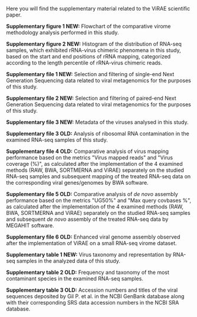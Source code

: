 Here you will find the supplementary material related to the ViRAE scientific paper.

**Supplementary figure 1 NEW:** Flowchart of the comparative virome methodology analysis performed in this study.

**Supplementary figure 2 NEW:** Histogram of the distribution of RNA-seq samples, which exhibited rRNA-virus chimeric phenomena in this study, based on the start and end positions of rRNA mapping, categorized according to the length percentile of rRNA-virus chimeric reads.

**Supplementary file 1 NEW:** Selection and filtering of single-end Next Generation Sequencing data related to viral metagenomics for the purposes of this study.

**Supplementary file 2 NEW:** Selection and filtering of paired-end Next Generation Sequencing data related to viral metagenomics for the purposes of this study.

**Supplementary file 3 NEW:** Metadata of the viruses analysed in this study.

**Supplementary file 3 OLD:** Analysis of ribosomal RNA contamination in the examined RNA-seq samples of this study.

**Supplementary file 4 OLD:** Comparative analysis of virus mapping performance based on the metrics "Virus mapped reads" and "Virus coverage (%)", as calculated after the implementation of the 4 examined methods (RAW, BWA, SORTMERNA and ViRAE) separately on the studied RNA-seq samples and subsequent mapping of the treated RNA-seq data on the corresponding viral genes/genomes by BWA software.

**Supplementary file 5 OLD:** Comparative analysis of _de novo_ assembly performance based on the metrics "UG50%" and "Max query covbases %", as calculated after the implementation of the 4 examined methods (RAW, BWA, SORTMERNA and ViRAE) separately on the studied RNA-seq samples and subsequent _de novo_ assembly of the treated RNA-seq data by MEGAHIT software.

**Supplementary file 6 OLD:** Enhanced viral genome assembly observed after the implementation of ViRAE on a small RNA-seq virome dataset.

**Supplementary table 1 NEW:** Virus taxonomy and representation by RNA-seq samples in the analyzed data of this study.

**Supplementary table 2 OLD:** Frequency and taxonomy of the most contaminant species in the examined RNA-seq samples.

**Supplementary table 3 OLD:** Accession numbers and titles of the viral sequences deposited by Gil P. et al. in the NCBI GenBank database along with their corresponding SRS data accession numbers in the NCBI SRA database.
